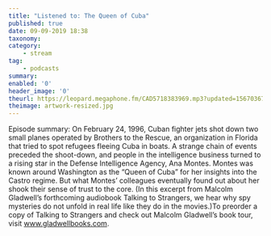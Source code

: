 ```yaml
---
title: "Listened to: The Queen of Cuba"
published: true
date: 09-09-2019 18:38
taxonomy:
category:
	- stream
tag:
	- podcasts
summary:
enabled: '0'
header_image: '0'
theurl: https://leopard.megaphone.fm/CAD5718383969.mp3?updated=1567036762
theimage: artwork-resized.jpg
--- 
```

Episode summary: On February 24, 1996, Cuban fighter jets shot down two small planes operated by Brothers to the Rescue, an organization in Florida that tried to spot refugees fleeing Cuba in boats. A strange chain of events preceded the shoot-down, and people in the intelligence business turned to a rising star in the Defense Intelligence Agency, Ana Montes. Montes was known around Washington as the “Queen of Cuba” for her insights into the Castro regime. But what Montes’ colleagues eventually found out about her shook their sense of trust to the core. (In this excerpt from Malcolm Gladwell’s forthcoming audiobook Talking to Strangers, we hear why spy mysteries do not unfold in real life like they do in the movies.)To preorder a copy of Talking to Strangers and check out Malcolm Gladwell’s book tour, visit www.gladwellbooks.com.
